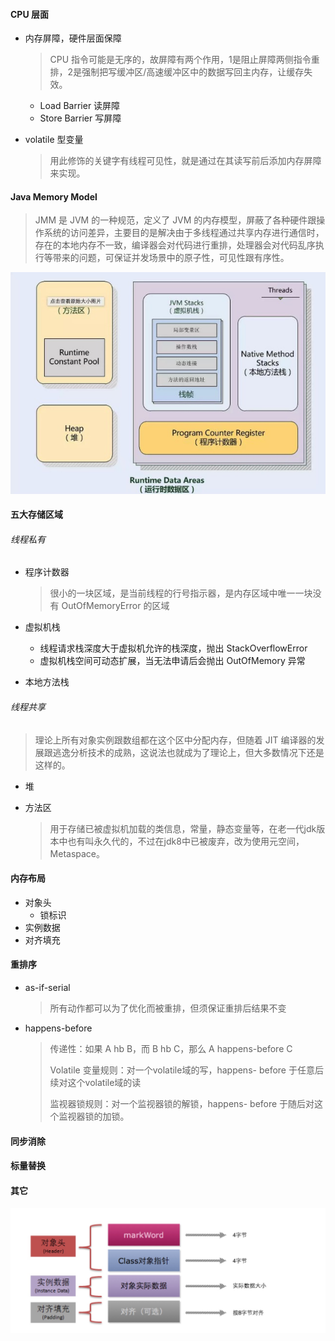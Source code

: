 #### CPU 层面

- 内存屏障，硬件层面保障 

  > CPU 指令可能是无序的，故屏障有两个作用，1是阻止屏障两侧指令重排，2是强制把写缓冲区/高速缓冲区中的数据写回主内存，让缓存失效。

  - Load Barrier 读屏障
  - Store Barrier 写屏障 

- volatile 型变量

  > 用此修饰的关键字有线程可见性，就是通过在其读写前后添加内存屏障来实现。

#### Java Memory Model

> JMM 是 JVM 的一种规范，定义了 JVM 的内存模型，屏蔽了各种硬件跟操作系统的访问差异，主要目的是解决由于多线程通过共享内存进行通信时，存在的本地内存不一致，编译器会对代码进行重排，处理器会对代码乱序执行等带来的问题，可保证并发场景中的原子性，可见性跟有序性。

![avatar](./jmm.jpg)

#### 五大存储区域

###### 线程私有

- 程序计数器

  > 很小的一块区域，是当前线程的行号指示器，是内存区域中唯一一块没有 OutOfMemoryError 的区域

- 虚拟机栈

  - 线程请求栈深度大于虚拟机允许的栈深度，抛出 StackOverflowError
  - 虚拟机栈空间可动态扩展，当无法申请后会抛出 OutOfMemory 异常

- 本地方法栈

###### 线程共享

> 理论上所有对象实例跟数组都在这个区中分配内存，但随着 JIT 编译器的发展跟逃逸分析技术的成熟，这说法也就成为了理论上，但大多数情况下还是这样的。

- 堆

- 方法区 

  > 用于存储已被虚拟机加载的类信息，常量，静态变量等，在老一代jdk版本中也有叫永久代的，不过在jdk8中已被废弃，改为使用元空间，Metaspace。

#### 内存布局

- 对象头
  - 锁标识
- 实例数据
- 对齐填充 

#### 重排序

- as-if-serial 

  > 所有动作都可以为了优化而被重排，但须保证重排后结果不变

- happens-before 

  > 传递性：如果 A hb B，而 B hb C，那么 A happens-before C
  >
  > Volatile 变量规则：对一个volatile域的写，happens- before 于任意后续对这个volatile域的读
  >
  > 监视器锁规则：对一个监视器锁的解锁，happens- before 于随后对这个监视器锁的加锁。

#### 同步消除

#### 标量替换 

#### 其它 

![image](./jvmclass.jpg)











